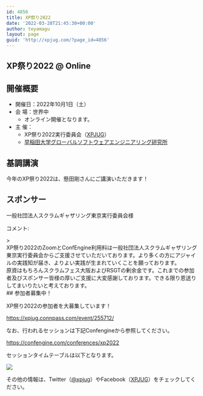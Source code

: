 ```yaml
---
id: 4856
title: XP祭り2022
date: '2022-03-28T21:45:30+00:00'
author: teyamagu
layout: page
guid: 'http://xpjug.com/?page_id=4856'
---
```


## XP祭り2022 @ Online

## 開催概要

- 開催日：2022年10月1日（土）
- 会 場：世界中 
    - オンライン開催となります。
- 主 催： 
    - XP祭り2022実行委員会（[XPJUG](http://xpjug.com/about/)）
    - [早稲田大学グローバルソフトウェアエンジニアリング研究所](https://www.waseda.jp/inst/gcs/institutes-2/globalsoftware/)

## 基調講演

今年のXP祭り2022は、懸田剛さんにご講演いただきます！

## スポンサー

<span style="font-weight: 400;">一般社団法人スクラムギャザリング東京実行委員会様</span>

コメント:

<div class="kvgmc6g5 cxmmr5t8 oygrvhab hcukyx3x c1et5uql ii04i59q">> <div dir="auto">XP祭り2022のZoomとConfEngine利用料は一般社団法人スクラムギャザリング東京実行委員会からご支援させていただいております。より多くの方にアジャイルの実践知が届き、よりよい実践が生まれていくことを願っております。</div><div dir="auto">原資はもちろんスクラムフェス大阪およびRSGTの剰余金です。これまでの参加者及びスポンサー皆様の厚いご支援に大変感謝しております。できる限り恩送りしてまいりたいと考えております。</div>

<div dir="auto">## 参加者募集中！

XP祭り2022の参加者を大募集しています！

<https://xpjug.connpass.com/event/255712/>

なお、行われるセッションは下記Confengineから参照してください。

<https://confengine.com/conferences/xp2022>

</div></div>セッションタイムテーブルは以下となります。

[![](http://xpjug.com/wp-content/uploads/2022/09/xpjug2022-212x300.png)](http://xpjug.com/wp-content/uploads/2022/09/xpjug2022.png)

その他の情報は、Twitter（[@xpjug](https://twitter.com/xpjug)）やFacebook（[XPJUG](https://www.facebook.com/Xpjug/)）をチェックしてください。